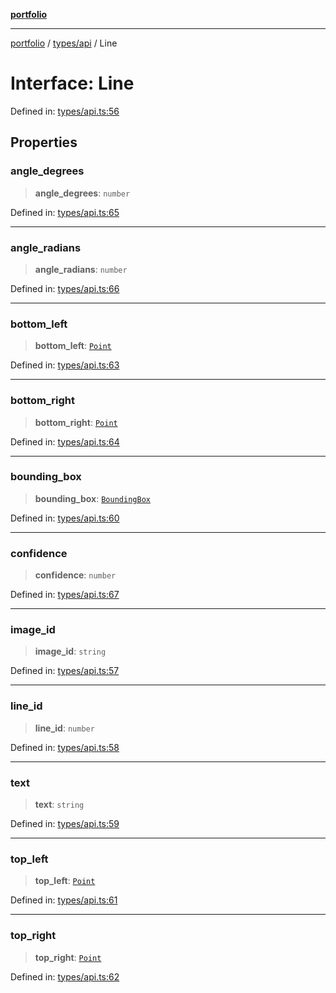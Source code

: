 [**portfolio**](../../../README.md)

***

[portfolio](../../../modules.md) / [types/api](../README.md) / Line

# Interface: Line

Defined in: [types/api.ts:56](https://github.com/tnorlund/Portfolio/blob/7f45d68f4d7e3af5e9c876e545da3f2d8ea8d3fe/portfolio/types/api.ts#L56)

## Properties

### angle\_degrees

> **angle\_degrees**: `number`

Defined in: [types/api.ts:65](https://github.com/tnorlund/Portfolio/blob/7f45d68f4d7e3af5e9c876e545da3f2d8ea8d3fe/portfolio/types/api.ts#L65)

***

### angle\_radians

> **angle\_radians**: `number`

Defined in: [types/api.ts:66](https://github.com/tnorlund/Portfolio/blob/7f45d68f4d7e3af5e9c876e545da3f2d8ea8d3fe/portfolio/types/api.ts#L66)

***

### bottom\_left

> **bottom\_left**: [`Point`](Point.md)

Defined in: [types/api.ts:63](https://github.com/tnorlund/Portfolio/blob/7f45d68f4d7e3af5e9c876e545da3f2d8ea8d3fe/portfolio/types/api.ts#L63)

***

### bottom\_right

> **bottom\_right**: [`Point`](Point.md)

Defined in: [types/api.ts:64](https://github.com/tnorlund/Portfolio/blob/7f45d68f4d7e3af5e9c876e545da3f2d8ea8d3fe/portfolio/types/api.ts#L64)

***

### bounding\_box

> **bounding\_box**: [`BoundingBox`](BoundingBox.md)

Defined in: [types/api.ts:60](https://github.com/tnorlund/Portfolio/blob/7f45d68f4d7e3af5e9c876e545da3f2d8ea8d3fe/portfolio/types/api.ts#L60)

***

### confidence

> **confidence**: `number`

Defined in: [types/api.ts:67](https://github.com/tnorlund/Portfolio/blob/7f45d68f4d7e3af5e9c876e545da3f2d8ea8d3fe/portfolio/types/api.ts#L67)

***

### image\_id

> **image\_id**: `string`

Defined in: [types/api.ts:57](https://github.com/tnorlund/Portfolio/blob/7f45d68f4d7e3af5e9c876e545da3f2d8ea8d3fe/portfolio/types/api.ts#L57)

***

### line\_id

> **line\_id**: `number`

Defined in: [types/api.ts:58](https://github.com/tnorlund/Portfolio/blob/7f45d68f4d7e3af5e9c876e545da3f2d8ea8d3fe/portfolio/types/api.ts#L58)

***

### text

> **text**: `string`

Defined in: [types/api.ts:59](https://github.com/tnorlund/Portfolio/blob/7f45d68f4d7e3af5e9c876e545da3f2d8ea8d3fe/portfolio/types/api.ts#L59)

***

### top\_left

> **top\_left**: [`Point`](Point.md)

Defined in: [types/api.ts:61](https://github.com/tnorlund/Portfolio/blob/7f45d68f4d7e3af5e9c876e545da3f2d8ea8d3fe/portfolio/types/api.ts#L61)

***

### top\_right

> **top\_right**: [`Point`](Point.md)

Defined in: [types/api.ts:62](https://github.com/tnorlund/Portfolio/blob/7f45d68f4d7e3af5e9c876e545da3f2d8ea8d3fe/portfolio/types/api.ts#L62)
